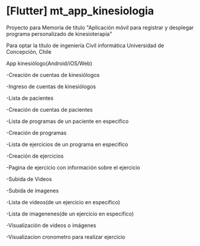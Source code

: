 # [Flutter] mt_app_kinesiologia

Proyecto para Memoria de título "Aplicación móvil para registrar y desplegar programa personalizado de kinesioterapia"

Para optar la título de ingeniería Civil informática Universidad de Concepción, Chile

App kinesiólogo(Android/iOS/Web)

-Creación de cuentas de kinesiólogos

-Ingreso de cuentas de kinesiólogos

-Lista de pacientes

-Creación de cuentas de pacientes

-Lista de programas de un paciente en especifico

-Creación de programas

-Lista de ejercicios de un programa en especifico

-Creación de ejercicios

-Pagina de ejercicio con información sobre el ejercicio

-Subida de Videos

-Subida de imagenes

-Lista de videos(de un ejercicio en especifico)

-Lista de imagenenes(de un ejercicio en especifico)

-Visualización de videos o imágenes

-Visualizacion cronometro para realizar ejercicio

